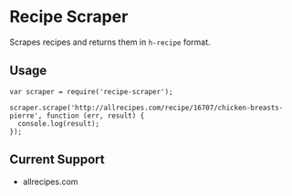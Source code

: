# Recipe Scraper

Scrapes recipes and returns them in `h-recipe` format.

## Usage

```
var scraper = require('recipe-scraper');

scraper.scrape('http://allrecipes.com/recipe/16707/chicken-breasts-pierre', function (err, result) {
  console.log(result);
});
```

## Current Support

* allrecipes.com
